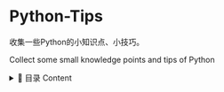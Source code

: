 # Python-Tips

收集一些Python的小知识点、小技巧。

Collect some small knowledge points and tips of Python

<details>
  <summary> 📠 目录 Content</summary>
  - 001-一行写if-else
  - 002-提取字典的key 和 value
  - 003-分割字符-从右边开始rsplit
  - 004-在csv中写入固定数据-字典-行-表头-解决空行
  - 005-爬虫-关闭安全验证verify和安全警告
  - 006-爬虫-中文乱码的解决方法
  
</details>
